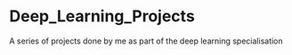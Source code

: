 # Deep_Learning_Projects
A series of projects done by me as part of the deep learning specialisation
